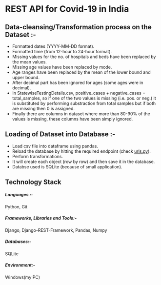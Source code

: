 # REST API for Covid-19 in India

## Data-cleansing/Transformation process on the Dataset :-
 * Formatted dates (YYYY-MM-DD format).
 * Formatted time (from 12-hour to 24-hour format).
 * Missing values for the no. of hospitals and beds have been replaced by the mean values.
 * Missing age values have been replaced by mode.
 * Age ranges have been replaced by the mean of the lower bound and upper bound.
 * After decimal part has been ignored for ages (some ages were in decimal).
 * In StatewiseTestingDetails.csv, positive_cases + negative_cases = total_samples, so if one of the two values is missing (i.e. pos. or neg.) it is substituted by performing substraction from total samples but if both are missing then 0 is assigned.
 * Finally there are columns in dataset where more than 80-90% of the values is missing, these columns have been simply ignored.

## Loading of Dataset into Database :-
 * Load csv file into dataframe using pandas.
 * Reload the database by hitting the required endpoint (check [urls.py](https://github.com/WizArdZ3658/REST-API-for-COVID19-in-INDIA/blob/master/covid_api/covid/urls.py)).
 * Perform transformations.
 * It will create each object (row by row) and then save it in the database.
 * Databse used is SQLite (because of small application).

## Technology Stack
##### Languages :-
Python, Git

##### Frameworks, Libraries and Tools:-
Django, Django-REST-Framework, Pandas, Numpy

##### Databases:-
SQLite

##### Environment:-
Windows(my PC)
